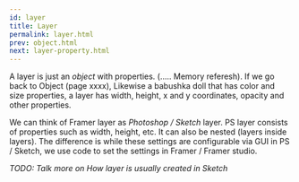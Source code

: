 ```yaml
---
id: layer
title: Layer
permalink: layer.html
prev: object.html
next: layer-property.html
---
```


A layer is just an *object* with properties. (..... Memory referesh). If we go
back to Object (page xxxx), Likewise a babushka doll that has color and size
properties, a layer has width, height, x and y coordinates, opacity and other
properties.

We can think of Framer layer as *Photoshop / Sketch* layer. PS layer consists of
properties such as width, height, etc. It can also be nested (layers inside
layers). The difference is while these settings are configurable via GUI in PS /
Sketch, we use code to set the settings in Framer / Framer studio.

*TODO: Talk more on How layer is usually created in Sketch*
